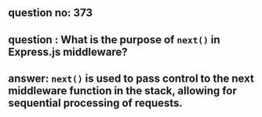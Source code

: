 
      
## question no: 373

## question : What is the purpose of `next()` in Express.js middleware?

## answer: `next()` is used to pass control to the next middleware function in the stack, allowing for sequential processing of requests.
      